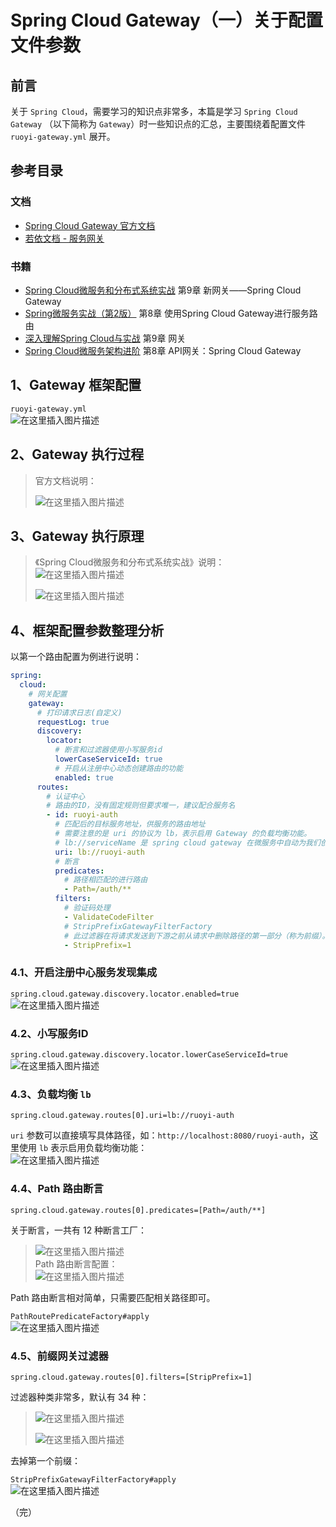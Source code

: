 # Spring Cloud Gateway（一）关于配置文件参数
## 前言
关于 `Spring Cloud`，需要学习的知识点非常多，本篇是学习 `Spring Cloud Gateway` （以下简称为 `Gateway`）时一些知识点的汇总，主要围绕着配置文件 `ruoyi-gateway.yml` 展开。

## 参考目录
### 文档
- [Spring Cloud Gateway 官方文档](https://docs.spring.io/spring-cloud-gateway/docs/current/reference/html/)
- [若依文档 - 服务网关](http://doc.ruoyi.vip/ruoyi-cloud/cloud/gateway.html#%E6%9C%8D%E5%8A%A1%E7%BD%91%E5%85%B3)

### 书籍
- [Spring Cloud微服务和分布式系统实战](https://weread.qq.com/web/bookDetail/2fe329c071e041322feb53d)
  第9章 新网关——Spring Cloud Gateway
- [Spring微服务实战（第2版）](https://weread.qq.com/web/bookDetail/d293298072a35387d299103)
  第8章 使用Spring Cloud Gateway进行服务路由
- [深入理解Spring Cloud与实战](https://weread.qq.com/web/bookDetail/923320c07274b4b5923a28e)
  第9章 网关
- [Spring Cloud微服务架构进阶](https://weread.qq.com/web/bookDetail/c9932ea07163ff6ac993e0d)
  第8章 API网关：Spring Cloud Gateway

## 1、Gateway 框架配置
`ruoyi-gateway.yml`<br>
![在这里插入图片描述](img01/c97e67346c0d4ddd9c35e874c1c2928a.png)
## 2、Gateway 执行过程

> 官方文档说明：<br>
>
> ![在这里插入图片描述](img01/412ed40e89de4b0d933dae89990e77c8.png)


## 3、Gateway 执行原理

> 《Spring Cloud微服务和分布式系统实战》说明：<br>
> ![在这里插入图片描述](img01/cb343238937a4e25a4c890355a540ce5.png)
>
> ![在这里插入图片描述](img01/b277ce6fcb854e81bb4e049b72441c73.png)

## 4、框架配置参数整理分析
以第一个路由配置为例进行说明：

```yaml
spring:
  cloud:
    # 网关配置
    gateway:
      # 打印请求日志(自定义)
      requestLog: true
      discovery:
        locator:
          # 断言和过滤器使用小写服务id
          lowerCaseServiceId: true
          # 开启从注册中心动态创建路由的功能
          enabled: true
      routes:
        # 认证中心
        # 路由的ID，没有固定规则但要求唯一，建议配合服务名
        - id: ruoyi-auth
          # 匹配后的目标服务地址，供服务的路由地址
          # 需要注意的是 uri 的协议为 lb，表示启用 Gateway 的负载均衡功能。
          # lb://serviceName 是 spring cloud gateway 在微服务中自动为我们创建的负载均衡 uri
          uri: lb://ruoyi-auth
          # 断言
          predicates:
            # 路径相匹配的进行路由
            - Path=/auth/**
          filters:
            # 验证码处理
            - ValidateCodeFilter
            # StripPrefixGatewayFilterFactory
            # 此过滤器在将请求发送到下游之前从请求中删除路径的第一部分（称为前缀）。
            - StripPrefix=1
```

### 4.1、开启注册中心服务发现集成
`spring.cloud.gateway.discovery.locator.enabled=true`<br>
![在这里插入图片描述](img01/58d0d9794c4c4a7c8fd4de3e212256c6.png)

### 4.2、小写服务ID
`spring.cloud.gateway.discovery.locator.lowerCaseServiceId=true`<br>
![在这里插入图片描述](img01/0ed998f00e144077ac57f1d5b31c4870.png)
### 4.3、负载均衡 `lb`
`spring.cloud.gateway.routes[0].uri=lb://ruoyi-auth`<br>

`uri` 参数可以直接填写具体路径，如：`http://localhost:8080/ruoyi-auth`，这里使用 `lb` 表示启用负载均衡功能：<br>
![在这里插入图片描述](img01/b63054eb8df243d684001539ccfdb5b0.png)
### 4.4、Path 路由断言
`spring.cloud.gateway.routes[0].predicates=[Path=/auth/**]`<br>

关于断言，一共有 12 种断言工厂：<br>

> ![在这里插入图片描述](img01/20b9475d6df2409496f198c16d0c12fb.png)<br>
> Path 路由断言配置：<br>
> ![在这里插入图片描述](img01/62a4668cac354e0585b3c58c99ee499d.png)

Path 路由断言相对简单，只需要匹配相关路径即可。

`PathRoutePredicateFactory#apply`<br>
![在这里插入图片描述](img01/4c268bfcec814a418816db971aa021c4.png)


### 4.5、前缀网关过滤器
`spring.cloud.gateway.routes[0].filters=[StripPrefix=1]`

过滤器种类非常多，默认有 34 种：

> ![在这里插入图片描述](img01/9afc1352683f47fb92982244208468f1.png)
>
> ![在这里插入图片描述](img01/8be80376a0fd4e288965aad96f1b2893.png)

去掉第一个前缀：

`StripPrefixGatewayFilterFactory#apply`<br>
![在这里插入图片描述](img01/05fd03931cfe44bf90447093d7489278.png)

（完）